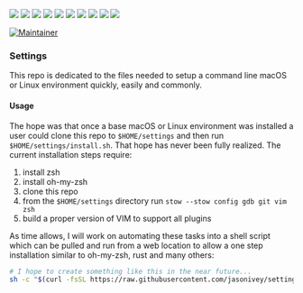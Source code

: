 [![](https://img.shields.io/static/v1?label=owner%20|%20maintainer&message=jasonivey&color=blue&style=plastic&logo=github&logoColor=blue&link=https://github.com/jasonivey&link=https://github.com/jasonivey)](https://github.com/jasonivey/settings)
[![](https://img.shields.io/maintenance/yes/2021?style=plastic)](https://github.com/jasonivey/settings)
[![](https://img.shields.io/github/languages/code-size/jasonivey/settings?style=plastic)](https://github.com/jasonivey/settings)
[![](https://img.shields.io/github/repo-size/jasonivey/settings?style=plastic)](https://github.com/jasonivey/settings)
[![](https://tokei.rs/b1/github/jasonivey/settings?category=files)](https://github.com/jasonivey/settings)
[![](https://tokei.rs/b1/github/jasonivey/settings?category=lines)](https://github.com/jasonivey/settings)
[![](https://tokei.rs/b1/github/jasonivey/settings?category=code)](https://github.com/jasonivey/settings)
[![](https://tokei.rs/b1/github/jasonivey/settings?category=comments)](https://github.com/jasonivey/settings)
[![](https://img.shields.io/github/commit-activity/m/jasonivey/settings?style=plastic)](https://github.com/jasonivey/settings)
[![](https://img.shields.io/github/last-commit/jasonivey/settings?style=plastic)](https://github.com/jasonivey/settings)

[![Maintainer](https://github.com/cryptomator/cryptomator/workflows/Build/badge.svg)](https://github.com/cryptomator/cryptomator/actions?query=workflow%3ABuild)

### Settings
This repo is dedicated to the files needed to setup a command line macOS or Linux environment quickly, easily and commonly.

#### Usage
The hope was that once a base macOS or Linux environment was installed a user could clone this repo to `$HOME/settings` and then run `$HOME/settings/install.sh`.  That hope has never been fully realized.  The current installation steps require:
1. install zsh
2. install oh-my-zsh
3. clone this repo
4. from the `$HOME/settings` directory run `stow --stow config gdb git vim zsh`
5. build a proper version of VIM to support all plugins

As time allows, I will work on automating these tasks into a shell script which can be pulled and run from a web location to allow a one step installation similar to oh-my-zsh, rust and many others:

```bash
# I hope to create something like this in the near future...
sh -c "$(curl -fsSL https://raw.githubusercontent.com/jasonivey/settings/master/tools/install.sh)"
```
